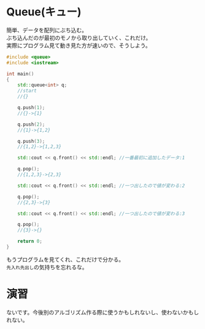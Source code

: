 # Queue(キュー)
簡単、データを配列にぶち込む。  
ぶち込んだのが最初のモノから取り出していく、これだけ。  
実際にプログラム見て動き見た方が速いので、そうしよう。
~~~cpp
#include <queue>
#include <iostream>

int main()
{
	std::queue<int> q;
	//start
	//{}

	q.push(1);
	//{}->{1}

	q.push(2);
	//{1}->{1,2}

	q.push(3);
	//{1,2}->{1,2,3}

	std::cout << q.front() << std::endl; //一番最初に追加したデータ:1

	q.pop();
	//{1,2,3}->{2,3}

	std::cout << q.front() << std::endl; //一つ出したので値が変わる:2

	q.pop();
	//{2,3}->{3}

	std::cout << q.front() << std::endl; //一つ出したので値が変わる:3

	q.pop();
	//{3}->{}

	return 0;
}
~~~
もうプログラムを見てくれ、これだけで分かる。  
`先入れ先出し`の気持ちを忘れるな。
# 演習
ないです。今後別のアルゴリズム作る際に使うかもしれないし、使わないかもしれない。